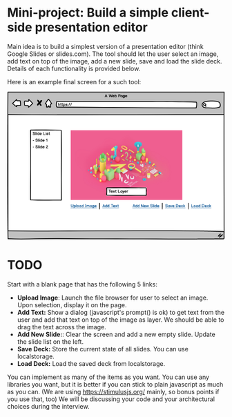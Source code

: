 # Mini-project: Build a simple client-side presentation editor 

Main idea is to build a simplest version of a presentation editor (think Google Slides or slides.com). The tool should let the user select an image, add text on top of the image, add a new slide, save and load the slide deck. Details of each functionality is provided below.
 
Here is an example final screen for a such tool:

![Tool screenshot](ss.png)


# TODO

Start with a blank page that has the following 5 links:

- **Upload Image**: Launch the file browser for user to select an image. Upon selection, display it on the page.
- **Add Text:** Show a dialog (javascript's prompt() is ok) to get text from the user and add that text on top of the image as layer. We should be able to drag the text across the image.
- **Add New Slide:**: Clear the screen and add a new empty slide. Update the slide list on the left.
- **Save Deck:** Store the current state of all slides. You can use localstorage.
- **Load Deck:** Load the saved deck from localstorage.


You can implement as many of the items as you want. You can use any libraries you want, but it is better if you can stick to plain javascript as much as you can. (We are using https://stimulusjs.org/ mainly, so bonus points if you use that, too) We will be discussing your code and your architectural choices during the interview.
